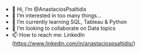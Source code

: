 - 👋 Hi, I’m @AnastaciosPsaltidis
- 👀 I’m interested in too many things...
- 🌱 I’m currently learning SQL, Tableau & Python
- 💞️ I’m looking to collaborate on Data topics
- 📫 How to reach me: LinkedIn (https://www.linkedin.com/in/anastaciospsaltidis/)

<!---
AnastaciosPsaltidis/AnastaciosPsaltidis is a special repository because its `README.md` (this file) appears on your GitHub profile.
You can click the Preview link to take a look at your changes.
--->
